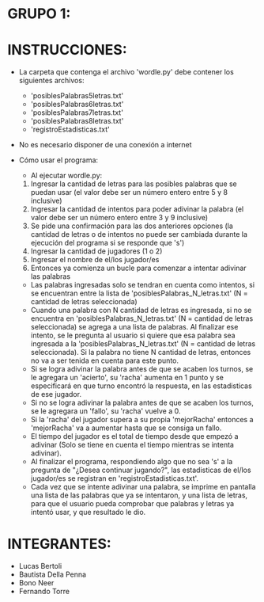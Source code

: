 # GRUPO 1:

# INSTRUCCIONES: 
* La carpeta que contenga el archivo 'wordle.py' debe contener los siguientes archivos:
  * 'posiblesPalabras5letras.txt'
  * 'posiblesPalabras6letras.txt'
  * 'posiblesPalabras7letras.txt'
  * 'posiblesPalabras8letras.txt'
  * 'registroEstadisticas.txt'

* No es necesario disponer de una conexión a internet

* Cómo usar el programa:
  * Al ejecutar wordle.py:
  1. Ingresar la cantidad de letras para las posibles palabras que se puedan usar (el valor debe ser un número entero entre 5 y 8 inclusive)
  2. Ingresar la cantidad de intentos para poder adivinar la palabra (el valor debe ser un número entero entre 3 y 9 inclusive)
  3. Se pide una confirmación para las dos anteriores opciones (la cantidad de letras o de intentos no puede ser cambiada durante la ejecución del programa si se              responde que 's')
  4. Ingresar la cantidad de jugadores (1 o 2)
  5. Ingresar el nombre de el/los jugador/es
  6. Entonces ya comienza un bucle para comenzar a intentar adivinar las palabras
    * Las palabras ingresadas solo se tendran en cuenta como intentos, si se encuentran entre la lista de 'posiblesPalabras_N_letras.txt' (N = cantidad de letras                 seleccionada)
    * Cuando una palabra con N cantidad de letras es ingresada, si no se encuentra en 'posiblesPalabras_N_letras.txt' (N = cantidad de letras seleccionada) se agrega a         una lista de palabras. Al finalizar ese intento, se le pregunta al usuario si quiere que esa palabra sea ingresada a la 'posiblesPalabras_N_letras.txt' (N =             cantidad de letras seleccionada). Si la palabra no tiene N cantidad de letras, entonces no va a ser tenida en cuenta para este punto.
    * Si se logra adivinar la palabra antes de que se acaben los turnos, se le agregara un 'acierto', su 'racha' aumenta en 1 punto y se especificará en que turno             encontró la respuesta, en las estadisticas de ese jugador. 
    * Si no se logra adivinar la palabra antes de que se acaben los turnos, se le agregara un 'fallo', su 'racha' vuelve a 0.
    * Si la 'racha' del jugador supera a su propia 'mejorRacha' entonces a 'mejorRacha' va a aumentar hasta que se consiga un fallo.
    * El tiempo del jugador es el total de tiempo desde que empezó a adivinar (Solo se tiene en cuenta el tiempo mientras se intenta adivinar).
    * Al finalizar el programa, respondiendo algo que no sea 's' a la pregunta de "¿Desea continuar jugando?", las estadisticas de el/los jugador/es se registran en           'registroEstadisticas.txt'.
    * Cada vez que se intente adivinar una palabra, se imprime en pantalla una lista de las palabras que ya se intentaron, y una lista de letras, para que el usuario           pueda comprobar que palabras y letras ya intentó usar, y que resultado le dio.

# INTEGRANTES:
* Lucas Bertoli
* Bautista Della Penna
* Bono Neer
* Fernando Torre
